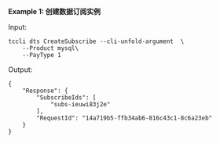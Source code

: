 **Example 1: 创建数据订阅实例**



Input: 

```
tccli dts CreateSubscribe --cli-unfold-argument  \
    --Product mysql\
    --PayType 1
```

Output: 
```
{
    "Response": {
        "SubscribeIds": [
            "subs-ieuwi83j2e"
        ],
        "RequestId": "14a719b5-ffb34ab6-816c43c1-8c6a23eb"
    }
}
```

